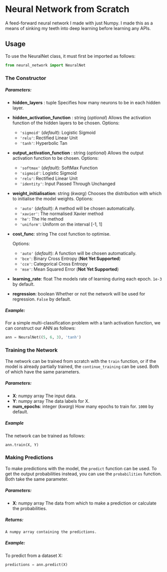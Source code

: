 # Neural Network from Scratch

A feed-forward neural network I made with just Numpy.
I made this as a means of sinking my teeth into deep learning before learning any APIs.

## Usage

To use the NeuralNet class, it must first be imported as follows:
```python
from neural_network import NeuralNet
```

### The Constructor

##### Parameters:
- **hidden_layers** : tuple
    Specifies how many neurons to be in each hidden layer.
- **hidden_activation_function** : string (*optional*)
    Allows the activation function of the hidden layers to be chosen.
    Options:
    - `'sigmoid'` (*default*): Logistic Sigmoid
    - `'relu'`: Rectified Linear Unit
    - `'tanh'`: Hyperbolic Tan
- **output_activation_function** : string (*optional*)
    Allows the output activation function to be chosen.
    Options:
    - `'softmax'` (*default*): SoftMax Function
    - `'sigmoid'`: Logistic Sigmoid
    - `'relu'`: Rectified Linear Unit
    - `'identity'`: Input Passed Through Unchanged
- **weight_initialisation**: string (*kwarg*)
    Chooses the distribution with which to initialise the model weights.
    Options:
    - `'auto'` (*default*): A method will be chosen automatically.
    - `'xavier'`: The normalised Xavier method
    - `'he'`: The He method
    - `'uniform'`: Uniform on the interval [-1, 1]

- **cost_func**: string
    The cost function to optimise.
    
    Options:
    - `'auto'` (*default*): A function will be chosen automatically.
    - `'bce'`: Binary Cross Entropy (**Not Yet Supported**)
    - `'cce'`: Categorical Cross Entropy
    - `'mse'`: Mean Squared Error (**Not Yet Supported**)

- **learning_rate**: float
    The models rate of learning during each epoch.
    `1e-3` by default.

- **regression**: boolean
    Whether or not the network will be used for regression.
    `False` by default.

##### Example:

For a simple multi-classification problem with a tanh activation function, we can construct our ANN as follows:
```python
ann = NeuralNet((5, 6, 3), 'tanh')
```

### Training the Network

The network can be trained from scratch with the `train` function, or if the model is already partially trained, the `continue_training` can be used. Both of which have the same parameters.

##### Parameters:

- **X**: numpy array
    The input data.
- **Y**: numpy array
    The data labels for X.
- **num_epochs**: integer (*kwarg*)
    How many epochs to train for.
    `1000` by default.

##### Example

The network can be trained as follows:
```python
ann.train(X, Y)
```

### Making Predictions

To make predictions with the model, the `predict` function can be used. To get the output probabilities instead, you can use the `probabilities` function. Both take the same parameter.

##### Parameters:

- **X**: numpy array
    The data from which to make a prediction or calculate the probabilities.

##### Returns:
    A numpy array containing the predictions.

##### Example:

To predict from a dataset X:
```python
predictions = ann.predict(X)
```